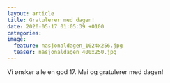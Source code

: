 ```yaml
---
layout: article
title: Gratulerer med dagen!
date: 2020-05-17 01:05:39 +0100
categories: 
image:
  feature: nasjonaldagen_1024x256.jpg
  teaser: nasjonaldagen_400x250.jpg
---
```

Vi ønsker alle en god 17. Mai og gratulerer med dagen!
